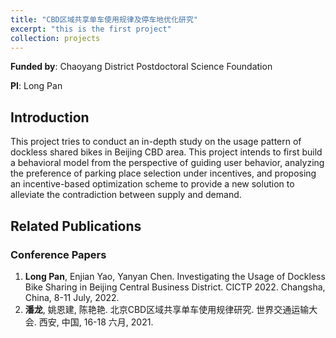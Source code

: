 ```yaml
---
title: "CBD区域共享单车使用规律及停车地优化研究"
excerpt: "this is the first project"
collection: projects
---
```



**Funded by**: Chaoyang District Postdoctoral Science Foundation

**PI**: Long Pan

## Introduction
This project tries to conduct an in-depth study on the usage pattern of dockless shared bikes in Beijing CBD area. This project intends to first build a behavioral model from the perspective of guiding user behavior, analyzing the preference of parking place selection under incentives, and proposing an incentive-based optimization scheme to provide a new solution to alleviate the contradiction between supply and demand.

## Related Publications
### Conference Papers
1. **Long Pan**, Enjian Yao, Yanyan Chen. Investigating the Usage of Dockless Bike Sharing in Beijing Central Business District. CICTP 2022. Changsha, China, 8-11 July, 2022.
1. **潘龙**, 姚恩建, 陈艳艳. 北京CBD区域共享单车使用规律研究. 世界交通运输大会. 西安, 中国, 16-18 六月, 2021.
